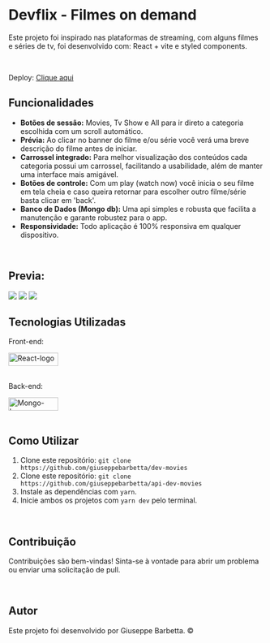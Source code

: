 <body>
  <h1>Devflix - Filmes on demand</h1>
  <p>Este projeto foi inspirado nas plataformas de streaming, com alguns filmes e séries de tv, foi desenvolvido com: React + vite e styled components.</p><br>
  <p>Deploy: <a href='https://devflix-movies-app.netlify.app/'>Clique aqui</a></p>

  <h2>Funcionalidades</h2>
  <ul>
      <li><strong>Botões de sessão:</strong> Movies, Tv Show e All para ir direto a categoria escolhida com um scroll automático.</li>
      <li><strong>Prévia:</strong> Ao clicar no banner do filme e/ou série você verá uma breve descrição do filme antes de iniciar.</li>
      <li><strong>Carrossel integrado:</strong> Para melhor visualização dos conteúdos cada categoria possui um carrossel, facilitando a usabilidade, além de manter uma interface mais amigável.</li>
      <li><strong>Botões de controle:</strong> Com um play (watch now) você inicia o seu filme em tela cheia e caso queira retornar para escolher outro filme/série basta clicar em 'back'.</li>
      <li><strong>Banco de Dados (Mongo db):</strong> Uma api simples e robusta que facilita a manutenção e garante robustez para o app.</li>
      <li><strong>Responsividade:</strong> Todo aplicação é 100% responsiva em qualquer dispositivo.</li>
  </ul><br>

  <h2>Previa:</h2>

  <div>
  <img src='https://github.com/giuseppebarbetta/dev-movies/assets/148505073/844f9b9f-3488-47d5-b296-15205b671e05' />
  <img src='https://github.com/giuseppebarbetta/dev-movies/assets/148505073/4519609b-b1b6-4689-bddf-101189948de3' />
  <img src='https://github.com/giuseppebarbetta/dev-movies/assets/148505073/304f315e-b53d-4089-bda6-997feddccb49' />
  </div>

  <h2>Tecnologias Utilizadas</h2>
  <div display: flex>
    <p>Front-end:</p><img src="https://img.shields.io/badge/React-20232A?style=for-the-badge&logo=react&logoColor=61DAFB" width="98px" height="26px" alt='React-logo'> <br><br>
    <p>Back-end:</p><img src="https://img.shields.io/badge/MongoDB-4EA94B?style=for-the-badge&logo=mongodb&logoColor=white" width="98px" height="26px" alt='Mongo-logo'>
  </div><br>

  <h2>Como Utilizar</h2>
  <ol>
      <li>Clone este repositório: <code>git clone https://github.com/giuseppebarbetta/dev-movies</code></li>
      <li>Clone este repositório: <code>git clone https://github.com/giuseppebarbetta/api-dev-movies</code></li>
      <li>Instale as dependências com <code>yarn</code>.</li>
      <li>Inicie ambos os projetos com <code>yarn dev</code> pelo terminal.</li>
  </ol><br>

  <h2>Contribuição</h2>
  <p>Contribuições são bem-vindas! Sinta-se à vontade para abrir um problema ou enviar uma solicitação de pull.</p><br>

  <h2>Autor</h2>

  <p>Este projeto foi desenvolvido por Giuseppe Barbetta. ©</p>
</body>

</html>
